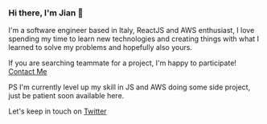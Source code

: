 ### Hi there, I'm Jian 👋

I'm a software engineer based in Italy, ReactJS and AWS enthusiast, I love spending my time to learn new technologies and creating things with what I learned to solve my problems and hopefully also yours.

If you are searching teammate for a project, I'm happy to participate! [Contact Me](mailto:jian.zhou@mail.polimi.it)

PS I'm currently level up my skill in JS and AWS doing some side project, just be patient soon available here.

Let's keep in touch on [Twitter](https://twitter.com/ZhouJian26)

